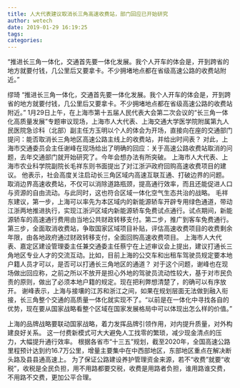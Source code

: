 ```yaml
---
title: 人大代表建议取消长三角高速收费站，部门回应已开始研究
author: wetech
date: 2019-01-29 16:19:25
tags: 
categories: 
---
```

“推进长三角一体化，交通首先要一体化发展。我个人开车的体会是，开到跨省的地方就要付钱，几公里后又要拿卡。不少拥堵地点都在省级高速公路的收费站附近。”
<!-- more -->
缪琦
“推进长三角一体化，交通首先要一体化发展。我个人开车的体会是，开到跨省的地方就要付钱，几公里后又要拿卡。不少拥堵地点都在省级高速公路的收费站附近。”
1月29日上午，在上海市第十五届人民代表大会第二次会议的“长三角一体化高质量发展”专题审议现场，上海市人大代表、上海交通大学医学院附属第九人民医院急诊科（北部）副主任方玉明以个人的体会为开场，直接向在座的交通部门提问：能否取消长三角地区高速公路主线上的收费站，并给出时间表？
对此，上海市交通委员会主任谢峰在现场给出了明确的回应：关于高速公路收费站取消的问题，去年交通部门就开始研究了。今年会想办法有所突破。
上海市人大代表、上海市农业科学院副院长毛祥东则书面提出了对江浙沪政府回购高速收费项目的建议。
他表示，社会高度关注启动长三角区域内高速互联互通、打破边界的问题。取消边界高速收费站，不仅可以消除道路瓶颈，提高通行效率，而且还能促进人口与资源的自由流动。与此同时，这也符合区域一体化空气生态共治的战略。
毛祥东建议，第一步，上海可以率先为本区域内的新能源轿车开辟专用绿色通道，带动江浙两地推进执行，实现江浙沪区域内新能源轿车免费试点通行。试点期间，新能源轿车的高速通行费用由当地公共财政转移支付。第二步，推广到客车免费通行。第三步，全面取消收费站，争取国家区域项目补贴，评估高速收费项目的收费剩余年限，由各地政府通过财政转移支付，全面回购高速收费项目。
上海市人大代表、嘉定区建设管理委主任兼交通委主任蔡宁在上述审议会上提出，建议打通长三角地区专业人才的交流互动。比如，目前上海的公交车和出租车驾驶员规定要本地户籍人员才可以，是否可以打通长三角地区的通道？
对于这个问题，谢峰也在现场做出回应称，之前之所以不放开是担心外地的驾驶员流动性较大，基于对市民负责的原则，做出了必须本地户籍的规定。现在把利弊想清楚了，的确可以有序放开。
谢峰表示，上海与接壤的江苏和浙江之间，如果在规划层面无法做到融入衔接，长三角整个交通的高质量一体化就实现不了。“以前是在一体化中寻找各自的优势，现在要从国家战略看整个区域在国家发展格局中可以体现出怎么样的价值。”
 
 
上海的品牌战略要联动国家战略，着力发挥品牌引领作用，对内提升质量，对外构建良好关系。
这一付费新模式可大大避免人工找零的繁琐，减少现金清点的压力，大幅提升通行效率。
根据各省市“十三五”规划，截至2020年，全国高速公路里程预计达到约16.7万公里，增量主要集中在中西部地区，东部地区重点在解决断头路及县县通高速上。
为了保证公路建设养护管理资金来源，若不“收费”就要“收税”，收税是全民负担，用不用路都要交税，收费是用路者负担，谁用路谁交费，不用路不交费，更加公平合理。
